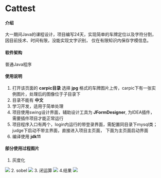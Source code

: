 #  Cattest

#### 介绍
大一期间Java的课程设计，项目编写24天，实现简单的车牌定位以及字符分割，因目前技术、时间有限，没能实现文字识别，
仅在有限知识内保存字模信息。


#### 软件架构
普通Java程序


#### 使用说明
1. 打开该页面的 **carpic目录** 选择 **jpg** 格式的车牌图片上传，carpic下有一张实例图片，处理后的图像位于子目录下
2. 目录不能有 **中文**
3. 学习开发，适用于简单处理
4. 项目使用swing设计界面，辅助设计工具为 **JFormDesigner**, 为IDEA插件， 需要插件项目才能正常运行
5. 项目程序入口有两个，login内运行的带登录界面，需配置同目录下mysql类；judge下启动不带主界面，直接进入项目主页面，
下面为主页面启动界面
6. 编译使用 **jdk11**

#### 部分使用过程图片
1. 灰度化
<img src="https://gitee.com/frsf/Cattest/raw/master/md_img/dark.png">
2. sobel
<img src="https://gitee.com/frsf/Cattest/raw/master/md_img/sobel.png">
3. 闭运算
<img src="https://gitee.com/frsf/Cattest/raw/master/md_img/close.png">
4.结果
<img src="https://gitee.com/frsf/Cattest/raw/master/md_img/img.png">

